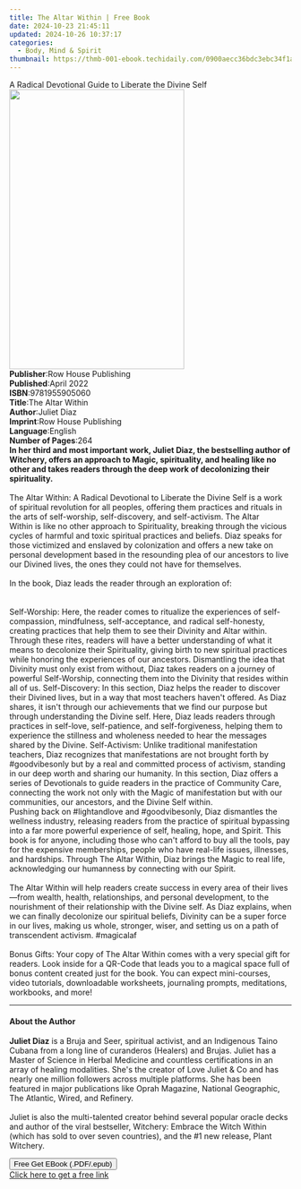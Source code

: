 ```yaml
---
title: The Altar Within | Free Book
date: 2024-10-23 21:45:11
updated: 2024-10-26 10:37:17
categories:
  - Body, Mind & Spirit
thumbnail: https://thmb-001-ebook.techidaily.com/0900aecc36bdc3ebc34f1a611a2cd66abd8e8ff8a5e76fbbb90c0fc4172f4ec1.jpg
---
```

<main id="book-container">
  <div class="flex flex-col">
    <div class="book-brief flex-1 py-6 px-4 sm:p-6 md:py-10 md:px-8">
      <!-- brief-->
      <div class="book-brief-main">
        A Radical Devotional Guide to Liberate the Divine Self
      </div>
    </div>
    <div
      class="book-meta-info flex-1 grid gap-4 col-start-1 col-end-3 row-start-1 sm:mb-6 sm:grid-cols-4 lg:gap-6 lg:col-start-2 lg:row-end-6 lg:row-span-6 lg:mb-0"
    >
      <div
        class="book-meta-info-left place-content-center mt-4 p-4 text-sm leading-6 col-start-2 col-span-2 dark:text-slate-400"
      >
        <img
          class="w-full h-500 object-cover rounded-lg sm:h-255 sm:col-span-2 lg:col-span-full"
          src="https://img-001-ebook.techidaily.com/8549c74ccdf4b6516cacc9641cd4ad786c659119f7babf45c4323271f41ebf54.jpg"
          alt=""
          width="312"
          height="500"
        />
      </div>
      <div
        class="book-meta-info-right mt-2 col-start-1 row-start-2 col-span-3 self-center"
      >
        <!-- meta data  -->
        <div class="flex flex-col px-4 md:px-8">
          <div class="flex-1">
            <strong>Publisher</strong>:<span class="px-2"
              >Row House Publishing</span
            >
          </div>
          <div class="flex-1">
            <strong>Published</strong>:<span class="px-2">April 2022</span>
          </div>
          <div class="flex-1">
            <strong>ISBN</strong>:<span class="px-2">9781955905060</span>
          </div>
          <div class="flex-1">
            <strong>Title</strong>:<span class="px-2">The Altar Within</span>
          </div>
          <div class="flex-1">
            <strong>Author</strong>:<span class="px-2">Juliet Diaz</span>
          </div>
          <div class="flex-1">
            <strong>Imprint</strong>:<span class="px-2"
              >Row House Publishing</span
            >
          </div>
          <div class="flex-1">
            <strong>Language</strong>:<span class="px-2">English</span>
          </div>
          <div class="flex-1">
            <strong>Number of Pages</strong>:<span class="px-2">264</span>
          </div>
        </div>
      </div>
    </div>
    <div class="book-description flex-1 py-6 px-4 sm:p-6 md:py-10 md:px-8">
      <div class="book-description-main">
        <div accordion-content="" id="description">
          <b
            >In her third and most important work, Juliet Diaz, the bestselling
            author of Witchery, offers an approach to Magic, spirituality, and
            healing like no other and takes readers through the deep work of
            decolonizing their spirituality.</b
          ><br /><br />The Altar Within: A Radical Devotional to Liberate the
          Divine Self&nbsp;is a work of spiritual revolution for all peoples,
          offering them practices and rituals in the arts of self-worship,
          self-discovery, and self-activism.&nbsp;The Altar Within&nbsp;is like
          no other approach to Spirituality, breaking through the vicious cycles
          of harmful and toxic spiritual practices and beliefs. Diaz speaks for
          those victimized and enslaved by colonization and offers a new take on
          personal development based in the resounding plea of our ancestors to
          live our Divined lives, the ones they could not have for
          themselves.<br />
          <br />
          In the book, Diaz leads the reader through an exploration of:<br />
          <br />&nbsp;<br />
          Self-Worship:&nbsp;Here, the reader comes to ritualize the experiences
          of self-compassion, mindfulness, self-acceptance, and radical
          self-honesty, creating practices that help them to see their Divinity
          and Altar within. Through these rites, readers will have a better
          understanding of what it means to decolonize their Spirituality,
          giving birth to new spiritual practices while honoring the experiences
          of our ancestors. Dismantling the idea that Divinity must only exist
          from without, Diaz takes readers on a journey of powerful
          Self-Worship, connecting them into the Divinity that resides within
          all of us. Self-Discovery:&nbsp;In this section, Diaz helps the reader
          to discover their Divined lives, but in a way that most teachers
          haven't offered. As Diaz shares, it isn't through our achievements
          that we find our purpose but through understanding the Divine self.
          Here, Diaz leads readers through practices in self-love,
          self-patience, and self-forgiveness, helping them to experience the
          stillness and wholeness needed to hear the messages shared by the
          Divine. Self-Activism:&nbsp;Unlike traditional manifestation teachers,
          Diaz recognizes that manifestations are not brought forth by
          #goodvibesonly but by a real and committed process of activism,
          standing in our deep worth and sharing our humanity. In this section,
          Diaz offers a series of Devotionals to guide readers in the practice
          of Community Care, connecting the work not only with the Magic of
          manifestation but with our communities, our ancestors, and the Divine
          Self within. <br />Pushing back on #lightandlove and #goodvibesonly,
          Diaz dismantles the wellness industry, releasing readers from the
          practice of spiritual bypassing into a far more powerful experience of
          self, healing, hope, and Spirit. This book is for anyone, including
          those who can't afford to buy all the tools, pay for the expensive
          memberships, people who have real-life issues, illnesses, and
          hardships. Through&nbsp;The Altar Within, Diaz brings the Magic to
          real life, acknowledging our humanness by connecting with our
          Spirit.&nbsp;<br />
          <br />
          The Altar Within&nbsp;will help readers create success in every area
          of their lives—from wealth, health, relationships, and personal
          development, to the nourishment of their relationship with the Divine
          self. As Diaz explains, when we can finally decolonize our spiritual
          beliefs, Divinity can be a super force in our lives, making us whole,
          stronger, wiser, and setting us on a path of transcendent activism.
          #magicalaf<br />
          <br />
          Bonus Gifts:&nbsp;Your copy of&nbsp;The Altar Within&nbsp;comes with a
          very special gift for readers. Look inside for a QR-Code that leads
          you to a magical space full of bonus content created just for the
          book. You can expect mini-courses, video tutorials, downloadable
          worksheets, journaling prompts, meditations, workbooks, and more!
        </div>
        <div class="accordion-fader"></div>
      </div>
    </div>
    <div class="book-excerpts flex-1 py-6 px-4 sm:p-6 md:py-10 md:px-8">
      <!-- excerpts-->
      <div class="book-excerpts-main">
        <hr />
        <h4 class="placeholder placeholder-heading">
          <span>About the Author</span>
        </h4>
        <p>
          <b>Juliet Diaz</b>&nbsp;is a Bruja and Seer, spiritual activist, and
          an In­digenous Taino Cubana from a long line of curanderos (Heal­ers)
          and Brujas. Juliet has a Master of Science in Herbal Medicine and
          countless certifications in an array&nbsp;of healing modalities. She's
          the creator of Love Juliet &amp; Co and has nearly&nbsp;one million
          followers across multiple platforms. She has been featured in major
          publications like Oprah Magazine, Na­tional Geographic, The Atlantic,
          Wired,&nbsp;and Refinery.<br />
          <br />
          Juliet is also the multi-talented­ creator behind several popu­lar
          oracle decks and author&nbsp;of the viral bestseller,&nbsp;Witchery:
          Embrace the Witch Within (which has sold to over seven coun­tries),
          and the #1 new re­lease, Plant Witchery.
        </p>
      </div>
    </div>
    <div
      class="book-about-author flex-1 py-6 px-4 sm:p-6 md:py-10 md:px-8"
    ></div>
    <div class="book-free-get flex-1 py-6 px-4 sm:p-6 md:py-10 md:px-8">
      <button
        id="btn-free-get"
        class="bg-blue-500 hover:bg-blue-700 text-white font-bold py-2 px-4 rounded"
      >
        Free Get EBook (.PDF/.epub)
      </button>
      <div id="countdown-display" class="px-2 text-lg mt-2"></div>
      <a
        id="free-link"
        class="hidden bg-blue-500 hover:bg-blue-700 text-white font-bold py-2 px-4 rounded"
        href="https://www.ebooks.com/en-us/book/210522776/the-altar-within/juliet-diaz/"
        target="_blank"
        >Click here to get a free link</a
      >
    </div>
    <script>
      let countdownTime = 0;
      let countdownInterval = null;
      document
        .getElementById('btn-free-get')
        .addEventListener('click', startCountdown);
      function startCountdown() {
        countdownTime = new Date().getTime() + 60000 * 3;
        countdownInterval = setInterval(updateCountdown, 1000);
        document.getElementById('btn-free-get').disabled = true;
        document
          .getElementById('btn-free-get')
          .classList.add('bg-gray-500', 'cursor-not-allowed');
      }
      function updateCountdown() {
        let currentTime = new Date().getTime();
        let timeLeft = countdownTime - currentTime;
        let secondsLeft = Math.floor(timeLeft / 1000);
        document.getElementById('countdown-display').innerHTML =
          `Remaining time: ${secondsLeft} seconds.`;
        if (secondsLeft <= 0) {
          clearInterval(countdownInterval);
          document.getElementById('btn-free-get').classList.add('hidden');
          document.getElementById('free-link').classList.remove('hidden');
          document.getElementById('countdown-display').innerHTML = '';
        }
      }
    </script>
  </div>
</main>
